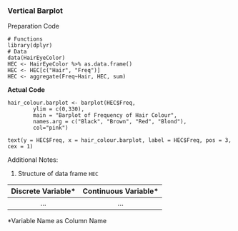 ### Vertical Barplot
Preparation Code
```
# Functions
library(dplyr)
# Data
data(HairEyeColor)
HEC <- HairEyeColor %>% as.data.frame()
HEC <- HEC[c("Hair", "Freq")]
HEC <- aggregate(Freq~Hair, HEC, sum)
```
**Actual Code**
```
hair_colour.barplot <- barplot(HEC$Freq,
        ylim = c(0,330),
        main = "Barplot of Frequency of Hair Colour",
        names.arg = c("Black", "Brown", "Red", "Blond"),
        col="pink")

text(y = HEC$Freq, x = hair_colour.barplot, label = HEC$Freq, pos = 3, cex = 1)
```
Additional Notes:
1. Structure of data frame `HEC`

| Discrete Variable* | Continuous Variable* |
| :---: | :---: |
| ... | ... |

\*Variable Name as Column Name
